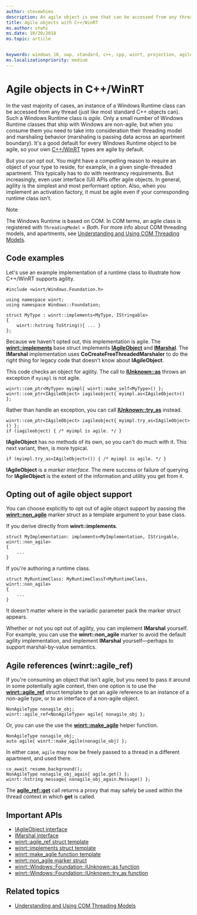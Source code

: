 ```yaml
---
author: stevewhims
description: An agile object is one that can be accessed from any thread. Your C++/WinRT types are agile by default, but you can opt out.
title: Agile objects with C++/WinRT
ms.author: stwhi
ms.date: 10/20/2018
ms.topic: article


keywords: windows 10, uwp, standard, c++, cpp, winrt, projection, agile, object, agility, IAgileObject
ms.localizationpriority: medium
---
```


# Agile objects in C++/WinRT

In the vast majority of cases, an instance of a Windows Runtime class can be accessed from any thread (just like most standard C++ objects can). Such a Windows Runtime class is *agile*. Only a small number of Windows Runtime classes that ship with Windows are non-agile, but when you consume them you need to take into consideration their threading model and marshaling behavior (marshaling is passing data across an apartment boundary). It's a good default for every Windows Runtime object to be agile, so your own [C++/WinRT](/windows/uwp/cpp-and-winrt-apis/intro-to-using-cpp-with-winrt) types are agile by default.

But you can opt out. You might have a compelling reason to require an object of your type to reside, for example, in a given single-threaded apartment. This typically has to do with reentrancy requirements. But increasingly, even user interface (UI) APIs offer agile objects. In general, agility is the simplest and most performant option. Also, when you implement an activation factory, it must be agile even if your corresponding runtime class isn't.

> [!NOTE]
> The Windows Runtime is based on COM. In COM terms, an agile class is registered with `ThreadingModel` = *Both*. For more info about COM threading models, and apartments, see [Understanding and Using COM Threading Models](https://msdn.microsoft.com/library/ms809971).

## Code examples

Let's use an example implementation of a runtime class to illustrate how C++/WinRT supports agility.

```cppwinrt
#include <winrt/Windows.Foundation.h>

using namespace winrt;
using namespace Windows::Foundation;

struct MyType : winrt::implements<MyType, IStringable>
{
    winrt::hstring ToString(){ ... }
};
```

Because we haven't opted out, this implementation is agile. The [**winrt::implements**](/uwp/cpp-ref-for-winrt/implements) base struct implements [**IAgileObject**](https://msdn.microsoft.com/library/windows/desktop/hh802476) and [**IMarshal**](/windows/desktop/api/objidl/nn-objidl-imarshal). The **IMarshal** implementation uses **CoCreateFreeThreadedMarshaler** to do the right thing for legacy code that doesn't know about **IAgileObject**.

This code checks an object for agility. The call to [**IUnknown::as**](/uwp/cpp-ref-for-winrt/windows-foundation-iunknown#iunknownas-function) throws an exception if `myimpl` is not agile.

```cppwinrt
winrt::com_ptr<MyType> myimpl{ winrt::make_self<MyType>() };
winrt::com_ptr<IAgileObject> iagileobject{ myimpl.as<IAgileObject>() };
```

Rather than handle an exception, you can call [**IUnknown::try_as**](/uwp/cpp-ref-for-winrt/windows-foundation-iunknown#iunknowntryas-function) instead.

```cppwinrt
winrt::com_ptr<IAgileObject> iagileobject{ myimpl.try_as<IAgileObject>() };
if (iagileobject) { /* myimpl is agile. */ }
```

**IAgileObject** has no methods of its own, so you can't do much with it. This next variant, then, is more typical.

```cppwinrt
if (myimpl.try_as<IAgileObject>()) { /* myimpl is agile. */ }
```

**IAgileObject** is a *marker interface*. The mere success or failure of querying for **IAgileObject** is the extent of the information and utility you get from it.

## Opting out of agile object support

You can choose explicitly to opt out of agile object support by passing the [**winrt::non_agile**](/uwp/cpp-ref-for-winrt/non_agile) marker struct as a template argument to your base class.

If you derive directly from **winrt::implements**.

```cppwinrt
struct MyImplementation: implements<MyImplementation, IStringable, winrt::non_agile>
{
    ...
}
```

If you're authoring a runtime class.

```cppwinrt
struct MyRuntimeClass: MyRuntimeClassT<MyRuntimeClass, winrt::non_agile>
{
    ...
}
```

It doesn't matter where in the variadic parameter pack the marker struct appears.

Whether or not you opt out of agility, you can implement **IMarshal** yourself. For example, you can use the **winrt::non_agile** marker to avoid the default agility implementation, and implement **IMarshal** yourself&mdash;perhaps to support marshal-by-value semantics.

## Agile references (winrt::agile_ref)

If you're consuming an object that isn't agile, but you need to pass it around in some potentially agile context, then one option is to use the [**winrt::agile_ref**](/uwp/cpp-ref-for-winrt/agile-ref) struct template to get an agile reference to an instance of a non-agile type, or to an interface of a non-agile object.

```cppwinrt
NonAgileType nonagile_obj;
winrt::agile_ref<NonAgileType> agile{ nonagile_obj };
```

Or, you can use the use the [**winrt::make_agile**](/uwp/cpp-ref-for-winrt/make-agile) helper function.

```cppwinrt
NonAgileType nonagile_obj;
auto agile{ winrt::make_agile(nonagile_obj) };
```

In either case, `agile` may now be freely passed to a thread in a different apartment, and used there.

```cppwinrt
co_await resume_background();
NonAgileType nonagile_obj_again{ agile.get() };
winrt::hstring message{ nonagile_obj_again.Message() };
```

The [**agile_ref::get**](/uwp/cpp-ref-for-winrt/agile-ref#agilerefget-function) call returns a proxy that may safely be used within the thread context in which **get** is called.

## Important APIs

* [IAgileObject interface](https://msdn.microsoft.com/library/windows/desktop/hh802476)
* [IMarshal interface](https://docs.microsoft.com/previous-versions/windows/embedded/ms887993)
* [winrt::agile_ref struct template](/uwp/cpp-ref-for-winrt/agile-ref)
* [winrt::implements struct template](/uwp/cpp-ref-for-winrt/implements)
* [winrt::make_agile function template](/uwp/cpp-ref-for-winrt/make-agile)
* [winrt::non_agile marker struct](/uwp/cpp-ref-for-winrt/non_agile)
* [winrt::Windows::Foundation::IUnknown::as function](/uwp/cpp-ref-for-winrt/windows-foundation-iunknown#iunknownas-function)
* [winrt::Windows::Foundation::IUnknown::try_as function](/uwp/cpp-ref-for-winrt/windows-foundation-iunknown#iunknowntryas-function)

## Related topics

* [Understanding and Using COM Threading Models](https://msdn.microsoft.com/library/ms809971)
